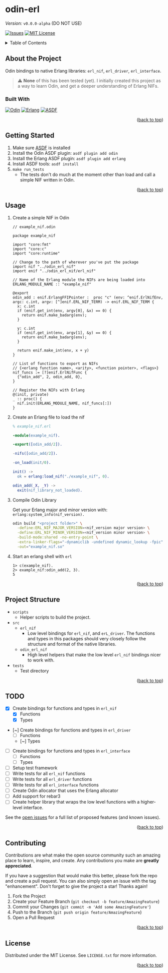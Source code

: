 <a name="readme-top"></a>
# odin-erl

*Version:* `v0.0.0-alpha` (DO NOT USE)

<!-- PROJECT SHIELDS -->

[![Issues][issues-shield]][issues-url]
[![MIT License][license-shield]][license-url]

<!-- TABLE OF CONTENTS -->
<details>
  <summary>Table of Contents</summary>
  <ol>
    <li>
      <a href="#about-the-project">About The Project</a>
      <ul>
        <li><a href="#built-with">Built With</a></li>
      </ul>
    </li>
    <li>
      <a href="#getting-started">Getting Started</a>
    </li>
    <li><a href="#usage">Usage</a></li>
    <li><a href="#project-structure">Project Structure</a></li>
    <li><a href="#todo">TODO</a></li>
    <li><a href="#contributing">Contributing</a></li>
    <li><a href="#license">License</a></li>
  </ol>
</details>

<!-- ABOUT THE PROJECT -->
## About the Project

Odin bindings to native Erlang libraries: `erl_nif`, `erl_driver`, `erl_interface`.

> :warning: **None** of this has been tested (yet). I initially created this project
> as a way to learn Odin, and get a deeper understanding of Erlang NIFs.

### Built With

<!-- Tools the project is built with -->

[![Odin][Odin-badge]][Odin-url]
[![Erlang][Erlang-badge]][Erlang-url]
[![ASDF][ASDF-badge]][ASDF-url]

<p align="right">(<a href="#readme-top">back to top</a>)</p>

<!-- GETTING STARTED -->
## Getting Started

1. Make sure [ASDF](https://asdf-vm.com/) is installed
2. Install the Odin ASDF plugin: `asdf plugin add odin`
3. Install the Erlang ASDF plugin: `asdf plugin add erlang`
4. Install ASDF tools: `asdf install`
5. `make run_tests`
    - The tests don't do much at the moment other than load and call a
      simple NIF written in Odin.

<p align="right">(<a href="#readme-top">back to top</a>)</p>

<!-- USAGE EXAMPLES -->
## Usage

1. Create a simple NIF in Odin

    ```odin
    // example_nif.odin

    package example_nif

    import "core:fmt"
    import "core:c"
    import "core:runtime"

    // Change to the path of wherever you've put the package
    import nif "../odin_erl_nif"
    import enif "../odin_erl_nif/erl_nif"

    // Name of the Erlang module the NIFs are being loaded into
    ERLANG_MODULE_NAME :: "example_nif"

    @export
    odin_add : enif.ErlangFFIPointer :  proc "c" (env: ^enif.ErlNifEnv, argc: c.int, argv: [^]enif.ERL_NIF_TERM) -> enif.ERL_NIF_TERM {
      x: c.int
      if (enif.get_int(env, argv[0], &x) == 0) {
        return enif.make_badarg(env);
      }

      y: c.int
      if (enif.get_int(env, argv[1], &y) == 0) {
        return enif.make_badarg(env);
      }

      return enif.make_int(env, x + y)
    }

    // List of functions to export as NIFs
    // {<erlang function name>, <arity>, <function pointer>, <flags>}
    nif_funcs := [?]enif.ErlNifFunc {
      {"odin_add", 2, odin_add, 0},
    }

    // Register the NIFs with Erlang
    @(init, private)
    _ :: proc() {
      nif.init(ERLANG_MODULE_NAME, nif_funcs[:])
    }
    ```

2. Create an Erlang file to load the nif

    ```erlang
    % example_nif.erl

    -module(example_nif).

    -export([odin_add/2]).

    -nifs([odin_add/2]).

    -on_load(init/0).

    init() ->
      ok = erlang:load_nif("./example_nif", 0).

    odin_add(_X, _Y) ->
      exit(nif_library_not_loaded).
    ```

3. Compile Odin Library

    Get your Erlang major and minor version with: `erlang:system_info(nif_version).`

    ```bash
    odin build "<project folder>" \
      -define:ERL_NIF_MAJOR_VERSION=<nif_version major version> \
      -define:ERL_NIF_MINOR_VERSION=<nif_version minor version> \
      -build-mode:shared -no-entry-point \
      -extra-linker-flags="-dynamiclib -undefined dynamic_lookup -fpic" \
      -out="example_nif.so"
    ```

4. Start an erlang shell with `erl`

    ```
    1> c(example_nif).
    2> example_nif:odin_add(2, 3).
    5
    ```

<p align="right">(<a href="#readme-top">back to top</a>)</p>

<!-- PROJECT STRUCTURE -->

## Project Structure

- `scripts`
  - Helper scripts to build the project.
- `src`
  - `erl_nif`
    - Low level bindings for `erl_nif`, and `erL_driver`. The functions and
      types in this packages should very closely follow the structure and
      format of the native libraries.
  - `odin_erl_nif`
    - High level helpers that make the low level `erl_nif` bindings nicer to
      work with.
- `tests`
  - Test directory


<p align="right">(<a href="#readme-top">back to top</a>)</p>

<!-- ROADMAP/TODO -->

## TODO

- [X] Create bindings for functions and types in `erl_nif`
  - [X] Functions
  - [X] Types
- [~] Create bindings for functions and types in `erl_driver`
  - [ ] Functions
  - [~] Types
- [ ] Create bindings for functions and types in `erl_interface`
  - [ ] Functions
  - [ ] Types
- [ ] Setup test framework
- [ ] Write tests for all `erl_nif` functions
- [ ] Write tests for all `erl_driver` functions
- [ ] Write tests for all `erl_interface` functions
- [ ] Create Odin allocator that uses the Erlang allocator
- [ ] Add support for rebar3
- [ ] Create helper library that wraps the low level functions with a higher-level
      interface.

See the [open issues](https://github.com/chriskdon/odin-erl/issues)
for a full list of proposed features (and known issues).

<p align="right">(<a href="#readme-top">back to top</a>)</p>

<!-- CONTRIBUTING -->
## Contributing

Contributions are what make the open source community such an amazing place to
learn, inspire, and create. Any contributions you make are **greatly appreciated**.

If you have a suggestion that would make this better, please fork the repo and create a pull request. You can also simply open an issue with the tag "enhancement".
Don't forget to give the project a star! Thanks again!

1. Fork the Project
2. Create your Feature Branch (`git checkout -b feature/AmazingFeature`)
3. Commit your Changes (`git commit -m 'Add some AmazingFeature'`)
4. Push to the Branch (`git push origin feature/AmazingFeature`)
5. Open a Pull Request

<p align="right">(<a href="#readme-top">back to top</a>)</p>

<!-- LICENSE -->
## License

Distributed under the MIT License. See `LICENSE.txt` for more information.

<p align="right">(<a href="#readme-top">back to top</a>)</p>

<!-- MARKDOWN LINKS & IMAGES
  Useful Links
  - https://www.markdownguide.org/basic-syntax/#reference-style-links
  - https://shields.io/
  - https://simpleicons.org/
-->

<!-- Generic Links -->
[contributors-shield]: https://img.shields.io/github/contributors/chriskdon/odin-erl.svg?style=for-the-badge
[contributors-url]: https://github.com/chriskdon/odin-erl/graphs/contributors
[forks-shield]: https://img.shields.io/github/forks/chriskdon/odin-erl.svg?style=for-the-badge
[forks-url]: https://github.com/chriskdon/odin-erl/network/members
[stars-shield]: https://img.shields.io/github/stars/chriskdon/odin-erl.svg?style=for-the-badge
[stars-url]: https://github.com/chriskdon/odin-erl/stargazers
[issues-shield]: https://img.shields.io/github/issues/chriskdon/odin-erl.svg?style=for-the-badge
[issues-url]: https://github.com/chriskdon/odin-erl/issues
[license-shield]: https://img.shields.io/github/license/chriskdon/odin-erl.svg?style=for-the-badge
[license-url]: https://github.com/chriskdon/odin-erl/blob/main/LICENSE.txt

<!-- Built With Links (see: https://shields.io/badges) -->
[ASDF-badge]: https://img.shields.io/badge/ASDF-000000?style=for-the-badge&logoColor=white
[ASDF-url]: https://asdf-vm.com/

[Odin-badge]: https://img.shields.io/badge/Odin-000000?style=for-the-badge&logoColor=white
[Odin-url]: https://odin-lang.org/

[Erlang-badge]: https://img.shields.io/badge/Erlang-000000?style=for-the-badge&logo=erlang&logoColor=white
[Erlang-url]: https://www.erlang.org/
